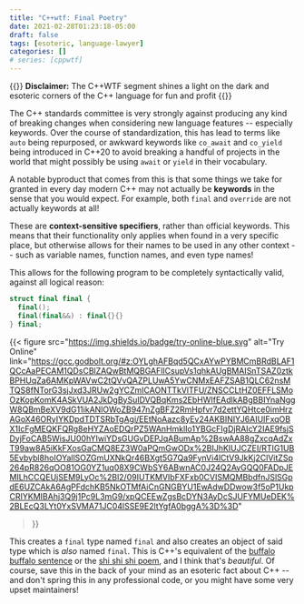```yaml
---
title: "C++wtf: Final Poetry"
date: 2021-02-28T01:23:18-05:00
draft: false
tags: [esoteric, language-lawyer]
categories: []
# series: [cppwtf]
---
```


{{<info>}}
**Disclaimer:** The C++WTF segment shines a light on the dark and
esoteric corners of the C++ language for fun and profit
{{</info>}}

The C++ standards committee is very strongly against producing any kind of
breaking changes when considering new language features -- especially keywords.
Over the course of standardization, this has lead to terms like `auto` being
repurposed, or awkward keywords like `co_await` and `co_yield` being introduced
in C++20 to avoid breaking a handful of projects in the world that might
possibly be using `await` or `yield` in their vocabulary.

A notable byproduct that comes from this is that some things we take for granted
in every day modern C++ may not actually be **keywords** in the sense that you
would expect. For example, both `final` and `override` are not actually keywords
at all!

These are **context-sensitive specifiers**, rather than official keywords. This
means that their functionality only applies when found in a very specific place,
but otherwise allows for their names to be used in any other context -- such as
variable names, function names, and even type names!

This allows for the following program to be completely syntactically
valid, against all logical reason:

```cpp
struct final final {
  final();
  final(final&&) : final{}{}
} final;
```

{{< figure
  src="https://img.shields.io/badge/try-online-blue.svg"
  alt="Try Online"
  link="https://gcc.godbolt.org/#z:OYLghAFBqd5QCxAYwPYBMCmBRdBLAF1QCcAaPECAM1QDsCBlZAQwBtMQBGAFlICsupVs1qhkAUgBMAISnTSAZ0ztkBPHUqZa6AMKpWAVwC2tQVvQAZPLUwA5YwCNMxEAFZSAB1QLC62nsMTQS8fNTorG3sjJxd3JRUw2gYCZmICAONTTkVlTFU/ZNSCCLtHZ0EFFLSMoOzKopKomK4ASkVUA2JkDgBySuIDVQBqKms2EbHWIfEAdlkABgBBIYnaNggW8QBmBeXV9dG11ikANlOWoZB947nZgBFZ2RmHpfvr7d2ettYQHtce0imHrzAGoX46ORyIYKDpdTDTSRbTgAgi/EEtNoAazc8yEv24AKBINIYJ6AIUIFxqOBX1IcFgMEQKFQRg8eHYZAoEDQrPZ5WAnHmklIo1YBGcFIgDjRAIcY2IAE9fsjSDyjFoCAB5WisJU00hYIwiYDsGUGvDEPJqABumAp%2BswAA88gZxcqAdZxT99aw8A5iKkFXosGaCMQ8EZ3W0aPQmGwODx%2BIJhKIUJCZEI/RTIG1UB5Evbybl8hoIOYallSOZGmUXNkQr46BXgt5G7Qa9FynVi4lCtV9JkKj2ClVitZSp264pR826qOO81OG0YZ1uq08X9CWbSY6ABwnAC0J24Q2AyGQQ0FADpJEMILhCCQEUjSEM9LyOc%2Bl2/09IUTKMVIbFXFxb0CVISMQMBbdfnJSlSGpdE6UZCAkA6AgPFdchKB5NkOTMfAiCnGNGBYU1EwAdwDDwow3f5oP1UkpCRIYKMIBAhj3Q9j1Pc9L3mG9/xpQCEEwZgsBcDYN3AyDcSJUFYMUeDEK%2BLEcQ3LYt0YxSVMA71JC04lSSE9E2ltYgfA0bggA%3D%3D"
>}}

This creates a `final` type named `final` and also creates an object of said
type which is _also_ named `final`. This is C++'s equivalent of the
[buffalo buffalo sentence](https://en.wikipedia.org/wiki/Buffalo_buffalo_Buffalo_buffalo_buffalo_buffalo_Buffalo_buffalo)
or the [shi shi shi poem](https://en.wikipedia.org/wiki/Lion-Eating_Poet_in_the_Stone_Den),
and I think that's _beautiful_. Of course, save this in the back of your mind as
an esoteric fact about C++ -- and don't spring this in any professional code, or
you might have some very upset maintainers!
